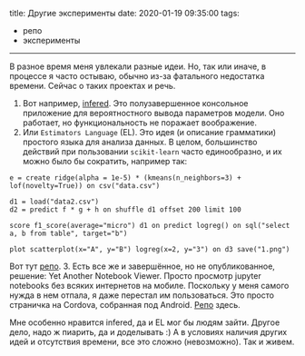 title: Другие эксперименты
date: 2020-01-19 09:35:00
tags: 
- репо
- эксперименты

---

В разное время меня увлекали разные идеи. Но, так или иначе, в процессе я часто остываю, обычно из-за фатального недостатка времени. Сейчас о таких проектах и речь.

1. Вот например, [infered](https://github.com/timeseries-ru/infered). Это полузавершенное консольное приложение для вероятностного вывода параметров модели. Оно работает, но функциональность не поражает воображение.
2. Или `Estimators Language` (EL). Это идея (и описание грамматики) простого языка для анализа данных. В целом, большинство действий при пользовании `scikit-learn` часто единообразно, и их можно было бы сократить, например так:

```
e = create ridge(alpha = 1e-5) * (kmeans(n_neighbors=3) + lof(novelty=True)) on csv("data.csv")

d1 = load("data2.csv")
d2 = predict f * g + h on shuffle d1 offset 200 limit 100

score f1_score(average="micro") d1 on predict logreg() on sql("select a, b from table", target="b")

plot scatterplot(x="A", y="B") logreg(x=2, y="3") on d3 save("1.png")
```

Вот тут [репо](https://github.com/timeseries-ru/EL).
3. Есть все же и завершённое, но не опубликованное, решение: Yet Another Notebook Viewer. Просто просмотр jupyter notebooks без всяких интернетов на мобиле. Поскольку у меня самого нужда в нем отпала, я даже перестал им пользоваться. Это просто страничка на Cordova, собранная под Android. [Репо](https://github.com/timeseries-ru/yanb) здесь.

Мне особенно нравится infered, да и EL мог бы людям зайти. Другое дело, надо ж пиарить, да и доделывать :) А в условиях наличия других идей и отсутствия времени, все это сложно (невозможно). Так и живем.